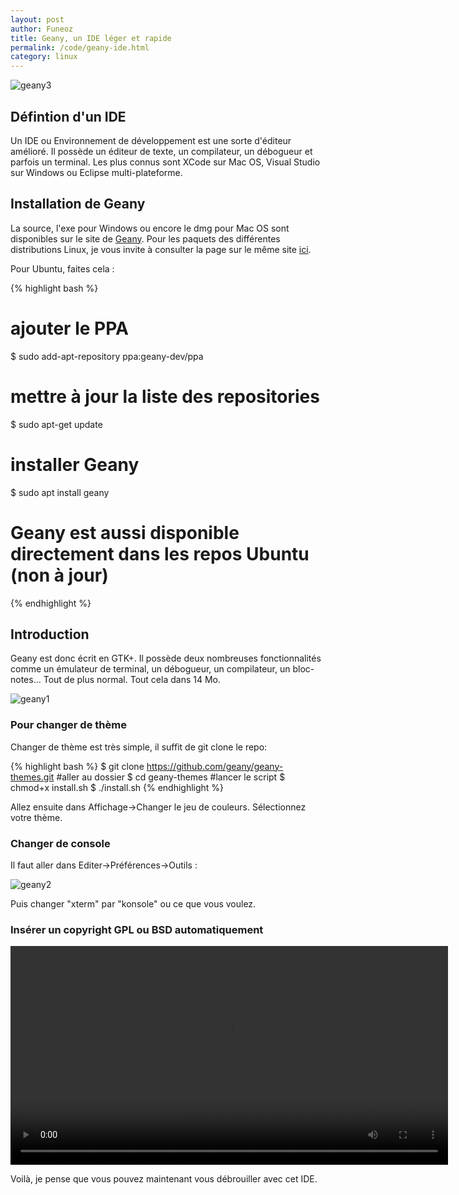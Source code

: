 ```yaml
---
layout: post
author: Funeoz
title: Geany, un IDE léger et rapide
permalink: /code/geany-ide.html
category: linux
---
```


![geany3](/techlovers/assets/2018-11-21/image3geany.png)

## Défintion d'un IDE

Un IDE ou Environnement de développement est une sorte d'éditeur amélioré. Il possède un éditeur de texte, un compilateur, un débogueur et parfois un terminal. Les plus connus sont XCode sur Mac OS, Visual Studio sur Windows ou Eclipse multi-plateforme.

## Installation de Geany

La source, l'exe pour Windows ou encore le dmg pour Mac OS sont disponibles sur le site de [Geany](https://www.geany.org/Download/Releases). 
Pour les paquets des différentes distributions Linux, je vous invite à consulter la page sur le même site [ici](https://www.geany.org/Download/ThirdPartyPackages). 

Pour Ubuntu, faites cela :

{% highlight bash %}
# ajouter le PPA
$ sudo add-apt-repository ppa:geany-dev/ppa
# mettre à jour la liste des repositories
$ sudo apt-get update 
# installer Geany
$ sudo apt install geany
# Geany est aussi disponible directement dans les repos Ubuntu (non à jour)
{% endhighlight %}

## Introduction

Geany est donc écrit en GTK+. Il possède deux nombreuses fonctionnalités comme un émulateur de terminal, un débogueur, un compilateur, un bloc-notes... Tout de plus normal. Tout cela dans 14 Mo.

![geany1](/techlovers/assets/2018-11-21/image1geany.png)

### Pour changer de thème 

Changer de thème est très simple, il suffit de git clone le repo:

{% highlight bash %}
$ git clone https://github.com/geany/geany-themes.git
#aller au dossier
$ cd geany-themes
#lancer le script
$ chmod+x install.sh
$ ./install.sh
{% endhighlight %}

Allez ensuite dans Affichage->Changer le jeu de couleurs. Sélectionnez votre thème.

### Changer de console

Il faut aller dans Editer->Préférences->Outils : 

![geany2](/techlovers/assets/2018-11-21/image2geany.png)

Puis changer "xterm" par "konsole" ou ce que vous voulez.

### Insérer un copyright GPL ou BSD automatiquement

<video width="700" height="auto" controls> <source src="{{ site.baseurl }}/assets/2018-11-21/video1geany.mp4" type="video/mp4"> 
</video>

Voilà, je pense que vous pouvez maintenant vous débrouiller avec cet IDE.
